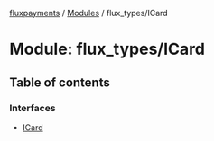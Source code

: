 [fluxpayments](../README.md) / [Modules](../modules.md) / flux\_types/ICard

# Module: flux\_types/ICard

## Table of contents

### Interfaces

- [ICard](../interfaces/flux_types_ICard.ICard.md)
